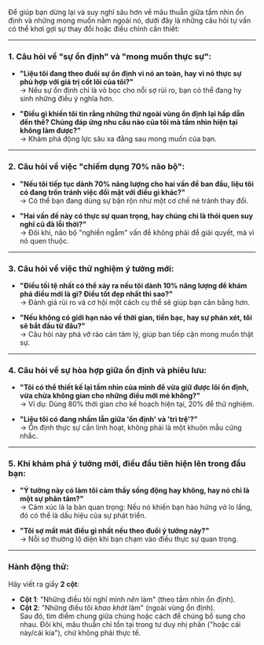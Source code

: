 Để giúp bạn dừng lại và suy nghĩ sâu hơn về mâu thuẫn giữa tầm nhìn ổn định và những mong muốn nằm ngoài nó, dưới đây là những câu hỏi tự vấn có thể khơi gợi sự thay đổi hoặc điều chỉnh cần thiết:

---

### **1. Câu hỏi về "sự ổn định" và "mong muốn thực sự":**
- **"Liệu tôi đang theo đuổi sự ổn định vì nó an toàn, hay vì nó thực sự phù hợp với giá trị cốt lõi của tôi?"**  
  → Nếu sự ổn định chỉ là vỏ bọc cho nỗi sợ rủi ro, bạn có thể đang hy sinh những điều ý nghĩa hơn.

- **"Điều gì khiến tôi tin rằng những thứ ngoài vùng ổn định lại hấp dẫn đến thế? Chúng đáp ứng nhu cầu nào của tôi mà tầm nhìn hiện tại không làm được?"**  
  → Khám phá động lực sâu xa đằng sau mong muốn của bạn.

---

### **2. Câu hỏi về việc "chiếm dụng 70% não bộ":**
- **"Nếu tôi tiếp tục dành 70% năng lượng cho hai vấn đề ban đầu, liệu tôi có đang trốn tránh việc đối mặt với điều gì khác?"**  
  → Có thể bạn đang dùng sự bận rộn như một cơ chế né tránh thay đổi.

- **"Hai vấn đề này có thực sự quan trọng, hay chúng chỉ là thói quen suy nghĩ cũ đã lỗi thời?"**  
  → Đôi khi, não bộ "nghiền ngẫm" vấn đề không phải để giải quyết, mà vì nó quen thuộc.

---

### **3. Câu hỏi về việc thử nghiệm ý tưởng mới:**
- **"Điều tồi tệ nhất có thể xảy ra nếu tôi dành 10% năng lượng để khám phá điều mới là gì? Điều tốt đẹp nhất thì sao?"**  
  → Đánh giá rủi ro và cơ hội một cách cụ thể sẽ giúp bạn cân bằng hơn.

- **"Nếu không có giới hạn nào về thời gian, tiền bạc, hay sự phán xét, tôi sẽ bắt đầu từ đâu?"**  
  → Câu hỏi này phá vỡ rào cản tâm lý, giúp bạn tiếp cận mong muốn thật sự.

---

### **4. Câu hỏi về sự hòa hợp giữa ổn định và phiêu lưu:**
- **"Tôi có thể thiết kế lại tầm nhìn của mình để vừa giữ được lõi ổn định, vừa chừa không gian cho những điều mới mẻ không?"**  
  → Ví dụ: Dùng 80% thời gian cho kế hoạch hiện tại, 20% để thử nghiệm.

- **"Liệu tôi có đang nhầm lẫn giữa 'ổn định' và 'trì trệ'?"**  
  → Ổn định thực sự cần linh hoạt, không phải là một khuôn mẫu cứng nhắc.

---

### **5. Khi khám phá ý tưởng mới, điều đầu tiên hiện lên trong đầu bạn:**
- **"Ý tưởng này có làm tôi cảm thấy sống động hay không, hay nó chỉ là một sự phân tâm?"**  
  → Cảm xúc là la bàn quan trọng: Nếu nó khiến bạn hào hứng *và* lo lắng, đó có thể là dấu hiệu của sự phát triển.

- **"Tôi sợ mất mát điều gì nhất nếu theo đuổi ý tưởng này?"**  
  → Nỗi sợ thường lộ diện khi bạn chạm vào điều thực sự quan trọng.

---

### Hành động thử:
Hãy viết ra giấy **2 cột**:  
- **Cột 1**: "Những điều tôi nghĩ mình *nên* làm" (theo tầm nhìn ổn định).  
- **Cột 2**: "Những điều tôi *khao khát* làm" (ngoài vùng ổn định).  
Sau đó, tìm điểm chung giữa chúng hoặc cách để chúng bổ sung cho nhau. Đôi khi, mâu thuẫn chỉ tồn tại trong tư duy nhị phân ("hoặc cái này/cái kia"), chứ không phải thực tế.